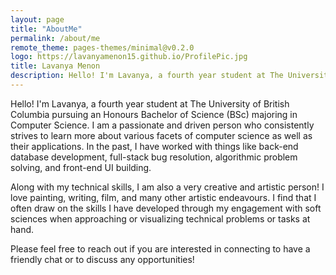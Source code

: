 ```yaml
---
layout: page
title: "AboutMe"
permalink: /about/me
remote_theme: pages-themes/minimal@v0.2.0
logo: https://lavanyamenon15.github.io/ProfilePic.jpg
title: Lavanya Menon
description: Hello! I'm Lavanya, a fourth year student at The University of British Columbia pursuing an Honours Bachelor of Science (BSc) majoring in Computer Science. I am a passionate and driven person who consistently strives to learn more about various facets of computer science as well as their applications. In the past, I have done back-end database development, full-stack bug resolution, algorithmic problem solving, front-end UI building, database development, and project management.
---
```


Hello! I'm Lavanya, a fourth year student at The University of British Columbia pursuing an Honours Bachelor of Science (BSc) majoring in Computer Science. I am a passionate and driven person who consistently strives to learn more about various facets of computer science as well as their applications. In the past, I have worked with things like back-end database development, full-stack bug resolution, algorithmic problem solving, and front-end UI building. 

Along with my technical skills, I am also a very creative and artistic person! I love painting, writing, film, and many other artistic endeavours. I find that I often draw on the skills I have developed through my engagement with soft sciences when approaching or visualizing technical problems or tasks at hand. 

Please feel free to reach out if you are interested in connecting to have a friendly chat or to discuss any opportunities!

